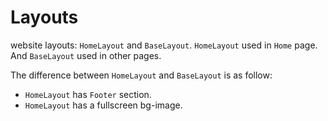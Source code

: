 # Layouts
website layouts: `HomeLayout` and `BaseLayout`. `HomeLayout` used in `Home` page. And `BaseLayout` used in other pages.

The difference between `HomeLayout` and `BaseLayout` is as follow:
- `HomeLayout` has `Footer` section.
- `HomeLayout` has a fullscreen bg-image.